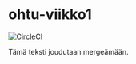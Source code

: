 # ohtu-viikko1

[![CircleCI](https://circleci.com/gh/okraisan/ohtu-viikko1.svg?style=svg)](https://circleci.com/gh/okraisan/ohtu-viikko1)

Tämä teksti joudutaan mergeämään.

